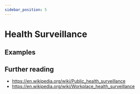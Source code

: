 ```yaml
---
sidebar_position: 5
---
```


# Health Surveillance

## Examples

## Further reading
- https://en.wikipedia.org/wiki/Public_health_surveillance
- https://en.wikipedia.org/wiki/Workplace_health_surveillance
